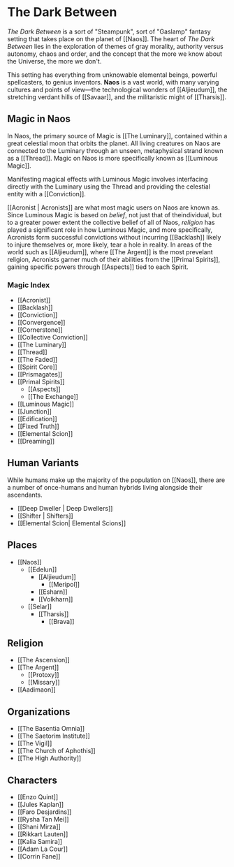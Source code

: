 # The Dark Between

_The Dark Between_ is a sort of "Steampunk", sort of "Gaslamp" fantasy setting that takes place on the planet of [[Naos]]. The heart of _The Dark Between_ lies in the exploration of themes of gray morality, authority versus autonomy, chaos and order, and the concept that the more we know about the Universe, the more we don't.  
  
This setting has everything from unknowable elemental beings, powerful spellcasters, to genius inventors. **Naos** is a vast world, with many varying cultures and points of view—the technological wonders of [[Aljieudum]], the stretching verdant hills of [[Savaar]], and the militaristic might of [[Tharsis]].

## Magic in Naos

In Naos, the primary source of Magic is [[The Luminary]], contained within a great celestial moon that orbits the planet. All living creatures on Naos are connected to the Luminary through an unseen, metaphysical strand known as a [[Thread]]. Magic on Naos is more specifically known as [[Luminous Magic]].

Manifesting magical effects with Luminous Magic involves interfacing directly with the Luminary using the Thread and providing the celestial entity with a [[Conviction]].

[[Acronist | Acronists]] are what most magic users on Naos are known as. Since Luminous Magic is based on _belief_, not just that of theindividual, but to a greater power extent the collective belief of all of Naos, _religion_ has played a significant role in how Luminous Magic, and more specifically, Acronists form successful convictions without incurring [[Backlash]] likely to injure themselves or, more likely, tear a hole in reality. In areas of the world such as [[Aljieudum]], where [[The Argent]] is the most prevelant religion, Acronists garner much of their abilities from the [[Primal Spirits]], gaining specific powers through [[Aspects]] tied to each Spirit.

### Magic Index

* [[Acronist]]
* [[Backlash]]
* [[Conviction]]
* [[Convergence]]
* [[Cornerstone]]
* [[Collective Conviction]]
* [[The Luminary]]
* [[Thread]]
* [[The Faded]]
* [[Spirit Core]]
* [[Prismagates]]
* [[Primal Spirits]]
	* [[Aspects]]
	* [[The Exchange]]
* [[Luminous Magic]]
* [[Junction]]
* [[Edification]]
* [[Fixed Truth]]
* [[Elemental Scion]]
* [[Dreaming]]

## Human Variants
While humans make up the majority of the population on [[Naos]], there are a number of once-humans and human hybrids living alongside their ascendants.

* [[Deep Dweller | Deep Dwellers]]
* [[Shifter | Shifters]]
* [[Elemental Scion| Elemental Scions]]

## Places
* [[Naos]]
	* [[Edelun]]
		* [[Aljieudum]]
			* [[Meripol]]
		* [[Esharn]]
		* [[Volkharn]]
	* [[Selar]]
		* [[Tharsis]]
			* [[Brava]]

## Religion

* [[The Ascension]]
* [[The Argent]]
	* [[Protoxy]]
	* [[Missary]]
* [[Aadimaon]]

## Organizations
* [[The Basentia Omnia]]
* [[The Saetorim Institute]]
* [[The Vigil]]
* [[The Church of Aphothis]]
* [[The High Authority]]

## Characters
* [[Enzo Quint]]
* [[Jules Kaplan]]
* [[Faro Desjardins]]
* [[Rysha Tan Mei]]
* [[Shani Mirza]]
* [[Rikkart Lauten]]
* [[Kalia Samira]]
* [[Adam La Cour]]
* [[Corrin Fane]]